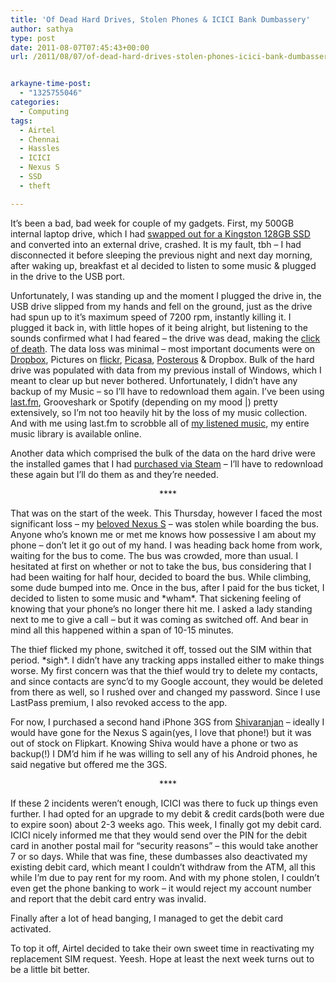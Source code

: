 ```yaml
---
title: 'Of Dead Hard Drives, Stolen Phones & ICICI Bank Dumbassery'
author: sathya
type: post
date: 2011-08-07T07:45:43+00:00
url: /2011/08/07/of-dead-hard-drives-stolen-phones-icici-bank-dumbassery/


arkayne-time-post:
  - "1325755046"
categories:
  - Computing
tags:
  - Airtel
  - Chennai
  - Hassles
  - ICICI
  - Nexus S
  - SSD
  - theft

---
```

It’s been a bad, bad week for couple of my gadgets. First, my 500GB internal laptop drive, which I had <a href="http://sathyabh.at/2011/03/29/installing-the-kingston-v100-ssdnow-128gb-ssd-on-a-hp-envy-14/" target="_blank">swapped out for a Kingston 128GB SSD</a> and converted into an external drive, crashed. It is my fault, tbh – I had disconnected it before sleeping the previous night and next day morning, after waking up, breakfast et al decided to listen to some music & plugged in the drive to the USB port. 

Unfortunately, I was standing up and the moment I plugged the drive in, the USB drive slipped from my hands and fell on the ground, just as the drive had spun up to it’s maximum speed of 7200 rpm, instantly killing it. I plugged it back in, with little hopes of it being alright, but listening to the sounds confirmed what I had feared – the drive was dead, making the <a href="http://en.wikipedia.org/wiki/Click_of_death" target="_blank">click of death</a>. The data loss was minimal – most important documents were on <a href="http://db.tt/OL4QOga" target="_blank">Dropbox</a>, Pictures on <a href="flickr.com/photos/sathyabhat" target="_blank">flickr</a>, <a href="http://picasaweb.google.com/thecoolpcguy" target="_blank">Picasa</a>, <a href="http://post.sathyabh.at" target="_blank">Posterous</a> & Dropbox. Bulk of the hard drive was populated with data from my previous install of Windows, which I meant to clear up but never bothered. Unfortunately, I didn’t have any backup of my Music – so I’ll have to redownload them again. I’ve been using <a href="http://last.fm/user/sathyabhat" target="_blank">last.fm</a>, Grooveshark or Spotify (depending on my mood |) pretty extensively, so I’m not too heavily hit by the loss of my music collection. And with me using last.fm to scrobble all of <a href="http://www.last.fm/user/sathyabhat" target="_blank">my listened music</a>, my entire music library is available online. 

Another data which comprised the bulk of the data on the hard drive were the installed games that I had <a href="http://steamcommunity.com/id/sathyabhat" target="_blank">purchased via Steam</a> – I’ll have to redownload these again but I’ll do them as and they’re needed.

<p align="center">
  ****
</p>

That was on the start of the week. This Thursday, however I faced the most significant loss – my <a href="http://sathyabh.at/tag/nexus-s/" target="_blank">beloved Nexus S</a> – was stolen while boarding the bus. Anyone who’s known me or met me knows how possessive I am about my phone – don’t let it go out of my hand. I was heading back home from work, waiting for the bus to come. The bus was crowded, more than usual. I hesitated at first on whether or not to take the bus, bus considering that I had been waiting for half hour, decided to board the bus. While climbing, some dude bumped into me. Once in the bus, after I paid for the bus ticket, I decided to listen to some music and \*wham\*. That sickening feeling of knowing that your phone’s no longer there hit me. I asked a lady standing next to me to give a call – but it was coming as switched off. And bear in mind all this happened within a span of 10-15 minutes. 

The thief flicked my phone, switched it off, tossed out the SIM within that period. \*sigh\*. I didn’t have any tracking apps installed either to make things worse. My first concern was that the thief would try to delete my contacts, and since contacts are sync’d to my Google account, they would be deleted from there as well, so I rushed over and changed my password. Since I use LastPass premium, I also revoked access to the app. 

For now, I purchased a second hand iPhone 3GS from <a href="http://twitter.com/shivaranjan" target="_blank">Shivaranjan</a> – ideally I would have gone for the Nexus S again(yes, I love that phone!) but it was out of stock on Flipkart. Knowing Shiva would have a phone or two as backup(!) I DM’d him if he was willing to sell any of his Android phones, he said negative but offered me the 3GS.

<p align="center">
  ****
</p>

If these 2 incidents weren’t enough, ICICI was there to fuck up things even further. I had opted for an upgrade to my debit & credit cards(both were due to expire soon) about 2-3 weeks ago. This week, I finally got my debit card. ICICI nicely informed me that they would send over the PIN for the debit card in another postal mail for “security reasons” – this would take another 7 or so days. While that was fine, these dumbasses also deactivated my existing debit card, which meant I couldn’t withdraw from the ATM, all this while I’m due to pay rent for my room. And with my phone stolen, I couldn’t even get the phone banking to work – it would reject my account number and report that the debit card entry was invalid. 

Finally after a lot of head banging, I managed to get the debit card activated. 

To top it off, Airtel decided to take their own sweet time in reactivating my replacement SIM request. Yeesh. Hope at least the next week turns out to be a little bit better.
